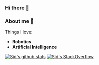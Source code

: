### Hi there 👋

### About me 👋

Things I love:

- **Robotics** 
- **Artificial Intelligence** 

[![Sid's github stats](https://github-readme-stats.vercel.app/api?username=siddas27&show_icons=true&theme=radical)](https://github.com/anuraghazra/github-readme-stats)
[![Sid's StackOverflow](https://github-readme-stackoverflow.vercel.app/?userID=7685107)](https://stackoverflow.com/users/7685107/siddharth-das)
